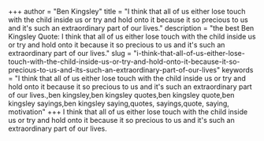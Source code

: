 +++
author = "Ben Kingsley"
title = "I think that all of us either lose touch with the child inside us or try and hold onto it because it so precious to us and it's such an extraordinary part of our lives."
description = "the best Ben Kingsley Quote: I think that all of us either lose touch with the child inside us or try and hold onto it because it so precious to us and it's such an extraordinary part of our lives."
slug = "i-think-that-all-of-us-either-lose-touch-with-the-child-inside-us-or-try-and-hold-onto-it-because-it-so-precious-to-us-and-its-such-an-extraordinary-part-of-our-lives"
keywords = "I think that all of us either lose touch with the child inside us or try and hold onto it because it so precious to us and it's such an extraordinary part of our lives.,ben kingsley,ben kingsley quotes,ben kingsley quote,ben kingsley sayings,ben kingsley saying,quotes, sayings,quote, saying, motivation"
+++
I think that all of us either lose touch with the child inside us or try and hold onto it because it so precious to us and it's such an extraordinary part of our lives.
